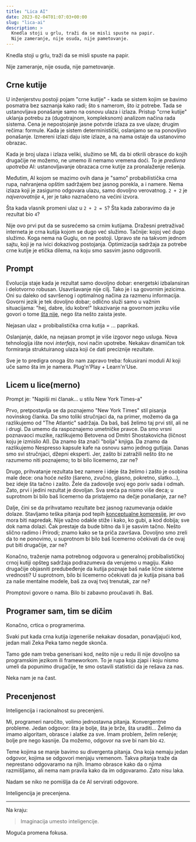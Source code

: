 ```yaml
---
title: "Lica AI"
date: 2023-02-04T01:07:03+00:00
slug: "lica-ai"
description: >
  Knedla stoji u grlu, traži da se misli spuste na papir.
  Nije zameranje, nije osuda, nije pametovanje.
---
```


Knedla stoji u grlu, traži da se misli spuste na papir.

Nije zameranje, nije osuda, nije pametovanje.

## Crne kutije

U inženjerstvu postoji pojam "crne kutije" - kada se sistem kojim se bavimo posmatra bez saznanja kako radi; što s namerom, što iz potrebe. Tada se ustanovljava ponašanje samo na osnovu ulaza i izlaza. Pristup "crne kutije" uklanja potrebu za (dugotrajnom, kompleksnom) analizom načina rada sistema. Cena je nepostojanje jasne potvrde izlaza za sve ulaze; drugim rečima: formule. Kada je sistem deterministički, oslanjamo se na ponovljivo ponašanje. Izmereni izlazi daju iste izlaze, a na nama ostaje da ustanovimo obrazac.

Kada je broj ulaza i izlaza veliki, služimo se ML da bi otkrili obrasce do kojih drugačije ne možemo, ne umemo ili nemamo vremena doći. To je _predivna upotreba_ AI: ustanovljavanje obrazaca crne kutije za pronalaženje rešenja.

Međutim, AI kojom se mazimo ovih dana je "samo" probabilistička crna rupa, nahranjena opštim sadržajem bez jasnog porekla, a i namere. Nema izlaza koji je zasigurno odgovara ulazu, samo dovoljno verovatnog. `2 + 2` je _najverovatnije_ `4`, jer je tako naznačeno na većini izvora.

Šta kada vlasnik promeni ulaz u `2 + 2 = 5`? Šta kada zaboravimo da je rezultat bio `4`?

Nije ovo prvi put da se susrećemo sa crnim kutijama. Dražesni pretraživač interneta je crna kutija kojom se dugo već služimo. Tačnije: kojoj već dugo služimo. Koga nema na Guglu, on ne postoji. Upravo ste na takvom jednom sajtu, koji je na ivici dokazivog postojanja. Optimizacija sadržaja za potrebe crne kutije je etička dilema, na koju smo sasvim jasno odgovorili.

## Prompt

Evolucija staje kada je rezultat samo dovoljno dobar: energetski izbalansiran i delotvorno robusan. Usavršavanje nije cilj. Tako je i sa govornim jezicima. Oni su daleko od savršenog i optimalnog načina za razmenu informacija. Govorni jezik je tek dovoljno dobar; odlično služi samo u važnim situacijama: "hej, dabre, idu kobre!" Iskazivanje na govornom jeziku više govori o tome [šta nije](https://oblac.rs/it/), nego šta nešto zaista jeste.

Nejasan ulaz + probibalistička crna kutija = ... paprikaš.

Oslanjanje, dakle, na nejasan prompt je više izgovor nego usluga. Nova tehnologija ište novi _interfejs_, novi način upotrebe. Nekakav dinamičan tok formiranja struktuiranog ulaza koji će dati preciznije rezultate.

Sve je to predigra onoga što nam zapravo treba: fokusirani moduli AI koji uče samo šta im je namera. Plug'n'Play + Learn'n'Use.

## Licem u lice(merno)

Prompt je: "Napiši mi članak... u stilu New York Times-a"

Prvo, pretpostavlja se da poznajemo "New York Times" stil pisanja novinskog članka. Da smo toliki stručnjaci da, na primer, možemo da ga razlikujemo od "The Atlantic" sadržaja. Da baš, baš želimo taj prvi stil, ali ne i drugi. Da umemo da raspoznajemo umetničke pravce. Da smo vrsni poznavaoci muzike, razlikujemo Betovena od Dmitri Shostakovicha (ličnost koju je izmislio AI). Da znamo šta znači "bolja" knjiga. Da znamo da razlikujemo Nespresso kapsule kafe na osnovu samo jednog gutljaja. Danas smo svi stručnjaci, džepni eksperti. Jer, zašto bi zatražili nešto što ne razumemo niti poznajemo; to bi bilo licemerno, zar ne?

Drugo, prihvatanje rezultata bez namere i ideje šta želimo i zašto je osobina male dece: ona hoće _nešto_ (šareno, zvučno, glasno, pokretno, slatko...), bez ideje šta tačno i zašto. Žele da zadovolje svoj ego poriv sada i odmah. Zato, prvi i jedini rezultat je dovoljan. Sva sreća pa nismo više deca; u suprotnom bi bilo baš licemerno da pristajemo na dečje ponašanje, zar ne?

Dalje, čini se da prihvatamo rezultate bez jasnog razumevanja odakle dolaze. Stavljamo teška pitanja pod tepih [konceptualne kompresije](https://oblac.rs/konceptualna-kompresija/), jer ovo mora biti napredak. Nije važno odakle stiže i kako, ko gubi, a kod dobija; sve dok nama dolazi. Čak prestaje da bude bitno da li je sasvim tačno. Nešto slično radimo i Prirodi; znamo kako se ta priča završava. Dovoljno smo zreli da to ne ponovimo, u suprotnom bi bilo baš licemerno očekivati da će ovaj put biti drugačije, zar ne?

Konačno, traženje nama potrebnog odgovora u generalnoj probibalističkoj crnoj kutiji opšteg sadržaja podrazumeva da verujemo u magiju. Kako drugačije objasniti predubeđenje da kutija poznaje baš naše lične sisteme vrednosti? U suprotnom, bilo bi licemerno očekivati da je kutija pisana baš za naše mentalne modele, baš za ovaj tvoj trenutak, zar ne?

Promptovi govore o nama. Bilo bi zabavno proučavati ih. Baš.

## Programer sam, tim se dičim

Konačno, crtica o programerima.

Svaki put kada crna kutija izgeneriše nekakav dosadan, ponavljajući kod, jedan mali Zeka Peka tamo negde skonča.

Tamo gde nam treba generisani kod, nešto nije u redu ili nije dovoljno sa programskim jezikom ili frameworkom. To je rupa koja zjapi i koju nismo umeli da popunimo drugačije, te smo ostavili statistici da je rešava za nas.

Neka nam je na čast.

## Precenjenost

Inteligencija i racionalnost su precenjeni.

Mi, programeri naročito, volimo jednostavna pitanja. Konvergentne probleme. Jedan odgovor: šta je bolje, šta je brže, šta uraditi... Želimo da imamo algoritam, obrasce i alatke za sve. Imam problem, želim rešenje; bolje pre nego kasnije. Da možemo, odgovor na sve bi nam bio `42`.

Teme kojima se manje bavimo su divergenta pitanja. Ona koja nemaju jedan odgovor, kojima se odgovori menjaju vremenom. Takva pitanja traže da neprestano odgovaramo na njih. Imamo obrasce kako da o njima razmišljamo, ali nema nam pravila kako da im odgovaramo. Zato nisu laka.

Nadam se niko ne pomišlja da će AI servirati odgovore.

Inteligencija je precenjena.

---

Na kraju:

> Imaginacija umesto inteligencije.

Moguća promena fokusa.
